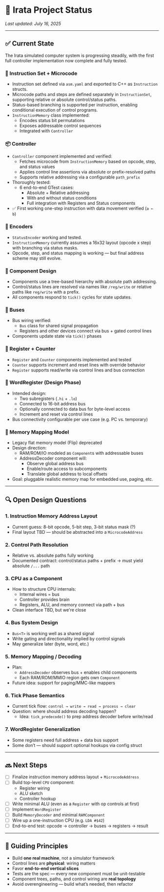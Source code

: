 # 🧾 Irata Project Status

_Last updated: July 16, 2025_

---

## ✅ Current State

The Irata simulated computer system is progressing steadily, with the first full controller implementation now complete and fully tested.

### 🧠 Instruction Set + Microcode
- Instruction set defined via `asm.yaml` and exported to C++ as `Instruction` structs.
- Microcode paths and steps are defined separately in `InstructionSet`, supporting relative or absolute control/status paths.
- Status-based branching is supported per instruction, enabling conditional execution of control programs.
- `InstructionMemory` class implemented:
  - Encodes status bit permutations
  - Exposes addressable control sequences
  - Integrated with `Controller`

### 📦 Controller
- `Controller` component implemented and verified:
  - Fetches microcode from `InstructionMemory` based on opcode, step, and status values
  - Applies control line assertions via absolute or prefix-resolved paths
  - Supports relative addressing via a configurable `path_prefix`
- Thoroughly tested:
  - 6 end-to-end GTest cases:
    - Absolute + Relative addressing
    - With and without status conditions
    - Full integration with Registers and Status components
- ✅ First working one-step instruction with data movement verified (`a ← b`)

### 🔗 Encoders
- `StatusEncoder` working and tested.
- `InstructionMemory` currently assumes a 16x32 layout (opcode x step) with branching via status masks.
- Opcode, step, and status mapping is working — but final address scheme may still evolve.

### 🔌 Component Design
- Components use a tree-based hierarchy with absolute path addressing.
- Control/status lines are resolved via names like `/reg/write` or relative paths like `reg/write` with a prefix.
- All components respond to `tick()` cycles for state updates.

### 🧱 Buses
- Bus wiring verified:
  - `Bus` class for shared signal propagation
  - Registers and other devices connect via bus + gated control lines
- Components update state via `tick()` phases

### 🧰 Register + Counter
- `Register` and `Counter` components implemented and tested
- `Counter` supports increment and reset lines with override behavior
- `Register` supports read/write via control lines and bus connection

### 🧰 WordRegister (Design Phase)
- Intended design:
  - Two subregisters (`.hi` + `.lo`)
  - Connected to 16-bit address bus
  - Optionally connected to data bus for byte-level access
  - Increment and reset via control lines
- Bus connectivity configurable per use case (e.g. PC vs. temporary)

### 🧩 Memory Mapping Model
- Legacy flat memory model (Flip) deprecated
- Design direction:
  - RAM/ROM/IO modeled as `Component`s with addressable buses
  - AddressDecoder component will:
    - Observe global address bus
    - Enable/route access to subcomponents
    - Translate global address to local offsets
- Goal: pluggable realistic memory map for embedded use, paging, etc.

---

## 🔍 Open Design Questions

### 1. **Instruction Memory Address Layout**
- Current guess: 8-bit opcode, 5-bit step, 3-bit status mask (?)
- Final layout TBD — should be abstracted into a `MicrocodeAddress`

### 2. **Control Path Resolution**
- Relative vs. absolute paths fully working
- Documented contract: control/status paths + prefix → must yield absolute `/...` path

### 3. **CPU as a Component**
- How to structure CPU internals:
  - Internal wires = bus
  - Controller provides brain
  - Registers, ALU, and memory connect via path + bus
- Clean interface TBD, but we're close

### 4. **Bus System Design**
- `Bus<T>` is working well as a shared signal
- Write gating and directionality implied by control signals
- May generalize later (byte, word, etc.)

### 5. **Memory Mapping / Decoding**
- Plan:
  - `AddressDecoder` observes bus + enables child components
  - Each RAM/ROM/MMIO region gets own `Component`
- Future idea: support for paging/MMC-like mappers

### 6. **Tick Phase Semantics**
- Current tick flow: `control → write → read → process → clear`
- Question: where should address decoding happen?
  - Idea: `tick_predecode()` to prep address decoder before write/read

### 7. **WordRegister Generalization**
- Some registers need full address + data bus support
- Some don’t — should support optional hookups via config struct

---

## 🔜 Next Steps

- [ ] Finalize instruction memory address layout + `MicrocodeAddress`
- [ ] Build top-level `CPU` component:
  - Register wiring
  - ALU sketch
  - Controller hookup
- [ ] Write minimal ALU (even as a `Register` with op controls at first)
- [ ] Implement `WordRegister`
- [ ] Build `MemoryDecoder` and minimal `RAMComponent`
- [ ] Wire up a one-instruction CPU (e.g. `LDA #$42`)
- [ ] End-to-end test: opcode → controller → buses → registers → result

---

## 🌱 Guiding Principles

- Build **one real machine**, not a simulator framework
- Control lines are **physical**: wiring matters
- Favor **end-to-end vertical slices**
- Tests are the spec — every new component must be unit-testable
- Component trees, paths, and control wiring are **real topology**
- Avoid overengineering — build what’s needed, then refactor
